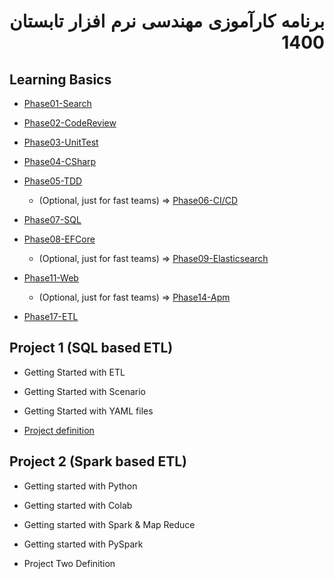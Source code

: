 <div dir="rtl" align='justify'>

# برنامه کارآموزی مهندسی نرم افزار تابستان 1400

<div dir="ltr">

## Learning Basics
-  [Phase01-Search](../Phase01-Search/Phase01-Search.md)
-  [Phase02-CodeReview](../Phase02-CodeReview/Phase02-CodeReview.md)
-  [Phase03-UnitTest](../Phase03-UnitTest/Phase03-UnitTest.md)
-  [Phase04-CSharp](../Phase04-CSharp/Phase04-CSharp.md)
-  [Phase05-TDD](../Phase05-TDD/Phase05-TDD.md)

   *  (Optional, just for fast teams) => [Phase06-CI/CD](../Phase06-CICD/Phase06-CICD.md)

-  [Phase07-SQL](../Phase07-SQL/Phase07-SQL.md)
-  [Phase08-EFCore](../Phase08-EFCore/Phase08-EFCore.md)
   *  (Optional, just for fast teams) => [Phase09-Elasticsearch](../Phase09-Elasticsearch/Phase09-Elasticsearch.md)
  
-  [Phase11-Web](../Phase11-Web/Phase11-Web.md)
   *   (Optional, just for fast teams) => [Phase14-Apm](../Phase14-Apm/Phase14-Apm.md)

-  [Phase17-ETL](../Phase17-ETL/Phase17-ETL.md)
  
## Project 1 (SQL based ETL)

  - Getting Started with ETL
  - Getting Started with Scenario
  - Getting Started with YAML files
 

- [Project definition](../General/ETLProject/ETLProject.md)


## Project 2 (Spark based ETL)
- Getting started with Python
- Getting started with Colab
- Getting started with Spark & Map Reduce
- Getting started with PySpark
  
- Project Two Definition

</div>

</div>
